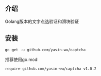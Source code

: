 ## 介绍
Golang版本的文字点选验证和滑块验证
## 安装
````
go get -u github.com/yasin-wu/captcha
````
推荐使用go.mod
````
require github.com/yasin-wu/captcha v1.0.2
````
